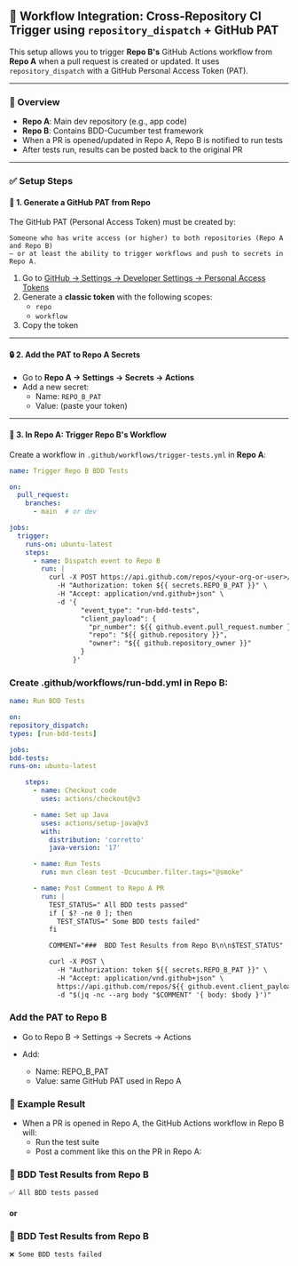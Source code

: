 ## 🔗 Workflow Integration: Cross-Repository CI Trigger using `repository_dispatch` + GitHub PAT

This setup allows you to trigger **Repo B's** GitHub Actions workflow from **Repo A** when a pull request is created or updated. It uses `repository_dispatch` with a GitHub Personal Access Token (PAT).

---

### 🧭 Overview

- **Repo A**: Main dev repository (e.g., app code)
- **Repo B**: Contains BDD-Cucumber test framework
- When a PR is opened/updated in Repo A, Repo B is notified to run tests
- After tests run, results can be posted back to the original PR

---

### ✅ Setup Steps

#### 🔐 1. Generate a GitHub PAT from Repo 

The GitHub PAT (Personal Access Token) must be created by:

    Someone who has write access (or higher) to both repositories (Repo A and Repo B)
    — or at least the ability to trigger workflows and push to secrets in Repo A.

1. Go to [GitHub → Settings → Developer Settings → Personal Access Tokens](https://github.com/settings/tokens)
2. Generate a **classic token** with the following scopes:
    - `repo`
    - `workflow`
3. Copy the token

---

#### 🔒 2. Add the PAT to Repo A Secrets

- Go to **Repo A → Settings → Secrets → Actions**
- Add a new secret:
    - Name: `REPO_B_PAT`
    - Value: (paste your token)

---

#### 🧪 3. In Repo A: Trigger Repo B's Workflow

Create a workflow in `.github/workflows/trigger-tests.yml` in **Repo A**:

```yaml
name: Trigger Repo B BDD Tests

on:
  pull_request:
    branches:
      - main  # or dev

jobs:
  trigger:
    runs-on: ubuntu-latest
    steps:
      - name: Dispatch event to Repo B
        run: |
          curl -X POST https://api.github.com/repos/<your-org-or-user>/B/dispatches \
            -H "Authorization: token ${{ secrets.REPO_B_PAT }}" \
            -H "Accept: application/vnd.github+json" \
            -d '{
                  "event_type": "run-bdd-tests",
                  "client_payload": {
                    "pr_number": ${{ github.event.pull_request.number }},
                    "repo": "${{ github.repository }}",
                    "owner": "${{ github.repository_owner }}"
                  }
                }'
```
### Create .github/workflows/run-bdd.yml in Repo B:

```yaml
name: Run BDD Tests

on:
repository_dispatch:
types: [run-bdd-tests]

jobs:
bdd-tests:
runs-on: ubuntu-latest

    steps:
      - name: Checkout code
        uses: actions/checkout@v3

      - name: Set up Java
        uses: actions/setup-java@v3
        with:
          distribution: 'corretto'
          java-version: '17'

      - name: Run Tests
        run: mvn clean test -Dcucumber.filter.tags="@smoke"

      - name: Post Comment to Repo A PR
        run: |
          TEST_STATUS=" All BDD tests passed"
          if [ $? -ne 0 ]; then
            TEST_STATUS=" Some BDD tests failed"
          fi

          COMMENT="###  BDD Test Results from Repo B\n\n$TEST_STATUS"

          curl -X POST \
            -H "Authorization: token ${{ secrets.REPO_B_PAT }}" \
            -H "Accept: application/vnd.github+json" \
            https://api.github.com/repos/${{ github.event.client_payload.repo }}/issues/${{ github.event.client_payload.pr_number }}/comments \
            -d "$(jq -nc --arg body "$COMMENT" '{ body: $body }')"
```

### Add the PAT to Repo B
- Go to Repo B → Settings → Secrets → Actions

- Add:
    - Name: REPO_B_PAT
    - Value: same GitHub PAT used in Repo A

### 🧪 Example Result
- When a PR is opened in Repo A, the GitHub Actions workflow in Repo B will:
    - Run the test suite
    - Post a comment like this on the PR in Repo A:
  

### 🧪 BDD Test Results from Repo B
```css
✅ All BDD tests passed
```

#### or

### 🧪 BDD Test Results from Repo B
```css
❌ Some BDD tests failed
```
